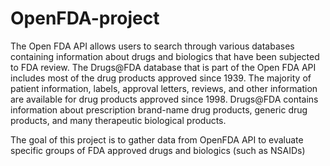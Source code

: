 # OpenFDA-project

The Open FDA API allows users to search through various databases containing information about drugs and biologics that have been subjected to FDA review.
The Drugs@FDA database that is part of the Open FDA API includes most of the drug products approved since 1939. The majority of patient information, labels, approval letters, reviews, and other information are available for drug products approved since 1998. Drugs@FDA contains information about prescription brand-name drug products, generic drug products, and many therapeutic biological products.

The goal of this project is to gather data from OpenFDA API to evaluate specific groups of FDA approved drugs and biologics (such as NSAIDs)
